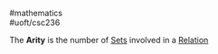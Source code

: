 #mathematics  
#uoft/csc236 

The **Arity** is the number of [Sets](../../../Mathematics/MAT223%20Notes/Set.md) involved in a [Relation](Relation.md) 